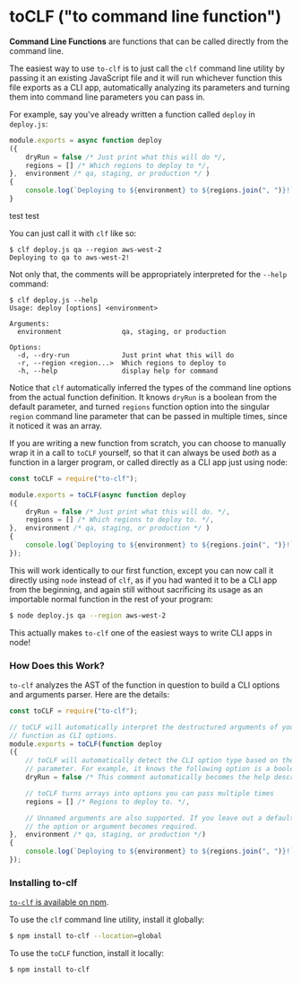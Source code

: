 # toCLF ("to command line function")

**Command Line Functions** are functions that can be called directly from the
command line.

The easiest way to use `to-clf` is to just call the `clf` command line utility
by passing it an existing JavaScript file and it will run whichever function
this file exports as a CLI app, automatically analyzing its parameters and
turning them into command line parameters you can pass in.

For example, say you've already written a function called `deploy` in
`deploy.js`:

```javascript
module.exports = async function deploy
({
    dryRun = false /* Just print what this will do */,
    regions = [] /* Which regions to deploy to */,
},  environment /* qa, staging, or production */ )
{
    console.log(`Deploying to ${environment} to ${regions.join(", ")}!`);
}
```

test test

You can just call it with `clf` like so:

```console
$ clf deploy.js qa --region aws-west-2
Deploying to qa to aws-west-2!
```

Not only that, the comments will be appropriately interpreted for the `--help` command:

```console
$ clf deploy.js --help
Usage: deploy [options] <environment>

Arguments:
  environment               qa, staging, or production

Options:
  -d, --dry-run             Just print what this will do
  -r, --region <region...>  Which regions to deploy to
  -h, --help                display help for command
```

Notice that `clf` automatically inferred the types of the command line options
from the actual function definition. It knows `dryRun` is a boolean from the
default parameter, and turned `regions` function option into the singular
`region` command line parameter that can be passed in multiple times, since it
noticed it was an array.

If you are writing a new function from scratch, you can choose to manually wrap
it in a call to `toCLF` yourself, so that it can always be used *both* as a
function in a larger program, or called directly as a CLI app just using node:

```javascript
const toCLF = require("to-clf");

module.exports = toCLF(async function deploy
({
    dryRun = false /* Just print what this will do. */,
    regions = [] /* Which regions to deploy to. */,
},  environment /* qa, staging, or production */ )
{
    console.log(`Deploying to ${environment} to ${regions.join(", ")}!`);
});
```

This will work identically to our first function, except you can now call it
directly using `node` instead of `clf`, as if you had wanted it to be a CLI
app from the beginning, and again still without sacrificing its usage as an
importable normal function in the rest of your program:

```bash
$ node deploy.js qa --region aws-west-2
```

This actually makes  `to-clf` one of the easiest ways to write CLI apps in node!

### How Does this Work?

`to-clf` analyzes the AST of the function in question to build a CLI options and
arguments parser. Here are the details:


```javascript
const toCLF = require("to-clf");

// toCLF will automatically interpret the destructured arguments of your
// function as CLI options.
module.exports = toCLF(function deploy
({
    // toCLF will automatically detect the CLI option type based on the default
    // parameter. For example, it knows the following option is a boolean:
    dryRun = false /* This comment automatically becomes the help description. */,

    // toCLF turns arrays into options you can pass multiple times
    regions = [] /* Regions to deploy to. */,

    // Unnamed arguments are also supported. If you leave out a default parameter,
    // the option or argument becomes required.
},  environment /* qa, staging, or production */)
{
    console.log(`Deploying to ${environment} to ${regions.join(", ")}!`);
});
```

### Installing to-clf

[`to-clf` is available on npm](https://npmjs.com/to-clf).

To use the `clf` command line utility, install it globally:

```bash
$ npm install to-clf --location=global
```

To use the `toCLF` function, install it locally:

```bash
$ npm install to-clf
```
